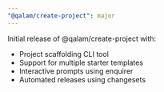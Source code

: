 ```yaml
---
"@qalam/create-project": major
---
```


Initial release of @qalam/create-project with:
- Project scaffolding CLI tool
- Support for multiple starter templates
- Interactive prompts using enquirer
- Automated releases using changesets
